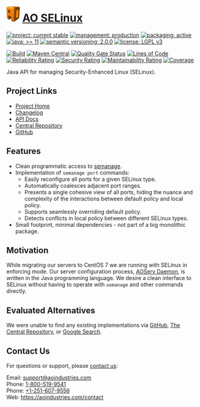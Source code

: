 # [<img src="ao-logo.png" alt="AO Logo" width="35" height="40">](https://github.com/ao-apps) [AO SELinux](https://github.com/ao-apps/ao-selinux)

[![project: current stable](https://aoindustries.com/ao-badges/project-current-stable.svg)](https://aoindustries.com/life-cycle#project-current-stable)
[![management: production](https://aoindustries.com/ao-badges/management-production.svg)](https://aoindustries.com/life-cycle#management-production)
[![packaging: active](https://aoindustries.com/ao-badges/packaging-active.svg)](https://aoindustries.com/life-cycle#packaging-active)  
[![java: &gt;= 11](https://aoindustries.com/ao-badges/java-11.svg)](https://docs.oracle.com/en/java/javase/11/docs/api/)
[![semantic versioning: 2.0.0](https://aoindustries.com/ao-badges/semver-2.0.0.svg)](https://semver.org/spec/v2.0.0.html)
[![license: LGPL v3](https://aoindustries.com/ao-badges/license-lgpl-3.0.svg)](https://www.gnu.org/licenses/lgpl-3.0)

[![Build](https://github.com/ao-apps/ao-selinux/workflows/Build/badge.svg?branch=master)](https://github.com/ao-apps/ao-selinux/actions?query=workflow%3ABuild)
[![Maven Central](https://maven-badges.herokuapp.com/maven-central/com.aoindustries/ao-selinux/badge.svg)](https://maven-badges.herokuapp.com/maven-central/com.aoindustries/ao-selinux)
[![Quality Gate Status](https://sonarcloud.io/api/project_badges/measure?branch=master&project=com.aoapps.platform%3Aaoapps-selinux&metric=alert_status)](https://sonarcloud.io/dashboard?branch=master&id=com.aoapps.platform%3Aaoapps-selinux)
[![Lines of Code](https://sonarcloud.io/api/project_badges/measure?branch=master&project=com.aoapps.platform%3Aaoapps-selinux&metric=ncloc)](https://sonarcloud.io/component_measures?branch=master&id=com.aoapps.platform%3Aaoapps-selinux&metric=ncloc)  
[![Reliability Rating](https://sonarcloud.io/api/project_badges/measure?branch=master&project=com.aoapps.platform%3Aaoapps-selinux&metric=reliability_rating)](https://sonarcloud.io/component_measures?branch=master&id=com.aoapps.platform%3Aaoapps-selinux&metric=Reliability)
[![Security Rating](https://sonarcloud.io/api/project_badges/measure?branch=master&project=com.aoapps.platform%3Aaoapps-selinux&metric=security_rating)](https://sonarcloud.io/component_measures?branch=master&id=com.aoapps.platform%3Aaoapps-selinux&metric=Security)
[![Maintainability Rating](https://sonarcloud.io/api/project_badges/measure?branch=master&project=com.aoapps.platform%3Aaoapps-selinux&metric=sqale_rating)](https://sonarcloud.io/component_measures?branch=master&id=com.aoapps.platform%3Aaoapps-selinux&metric=Maintainability)
[![Coverage](https://sonarcloud.io/api/project_badges/measure?branch=master&project=com.aoapps.platform%3Aaoapps-selinux&metric=coverage)](https://sonarcloud.io/component_measures?branch=master&id=com.aoapps.platform%3Aaoapps-selinux&metric=Coverage)

Java API for managing Security-Enhanced Linux (SELinux).

## Project Links
* [Project Home](https://aoindustries.com/ao-selinux/)
* [Changelog](https://aoindustries.com/ao-selinux/changelog)
* [API Docs](https://aoindustries.com/ao-selinux/apidocs/)
* [Central Repository](https://central.sonatype.com/artifact/com.aoindustries/ao-selinux)
* [GitHub](https://github.com/ao-apps/ao-selinux)

## Features
* Clean programmatic access to [semanage](https://fedoraproject.org/wiki/SELinux/semanage).
* Implementation of `semanage port` commands:
    * Easily reconfigure all ports for a given SELinux type.
    * Automatically coalesces adjacent port ranges.
    * Presents a single cohesive view of all ports, hiding the nuance and complexity of the interactions between default policy and local policy.
    * Supports seamlessly overriding default policy.
    * Detects conflicts in local policy between different SELinux types.
* Small footprint, minimal dependencies - not part of a big monolithic package.

## Motivation
While migrating our servers to CentOS 7 we are running with SELinux in enforcing mode.  Our server configuration process, [AOServ Daemon](https://github.com/ao-apps/aoserv-daemon), is written in the Java programming language.  We desire a clean interface to SELinux without having to operate with `semanage` and other commands directly.

## Evaluated Alternatives
We were unable to find any existing implementations via [GitHub](https://github.com/search?utf8=%E2%9C%93&q=java+selinux&type=Repositories&ref=searchresults), [The Central Repository](https://central.sonatype.com/search?q=selinux), or [Google Search](https://www.google.com/search?q=java+api+for+selinux).

## Contact Us
For questions or support, please [contact us](https://aoindustries.com/contact):

Email: [support@aoindustries.com](mailto:support@aoindustries.com)  
Phone: [1-800-519-9541](tel:1-800-519-9541)  
Phone: [+1-251-607-9556](tel:+1-251-607-9556)  
Web: https://aoindustries.com/contact

